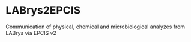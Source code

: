 # LABrys2EPCIS
Communication of physical, chemical and microbiological analyzes from LABrys via EPCIS v2
